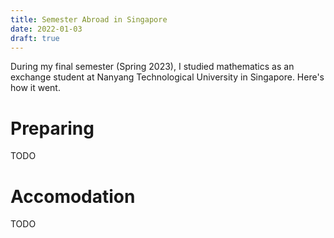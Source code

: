 ```yaml
---
title: Semester Abroad in Singapore
date: 2022-01-03
draft: true
---
```


<!-- TODO: Start a new IBB.CO album -->

During my final semester (Spring 2023), I studied mathematics as an exchange student at Nanyang Technological University in Singapore. Here's how it went.

# Preparing
TODO

# Accomodation
TODO